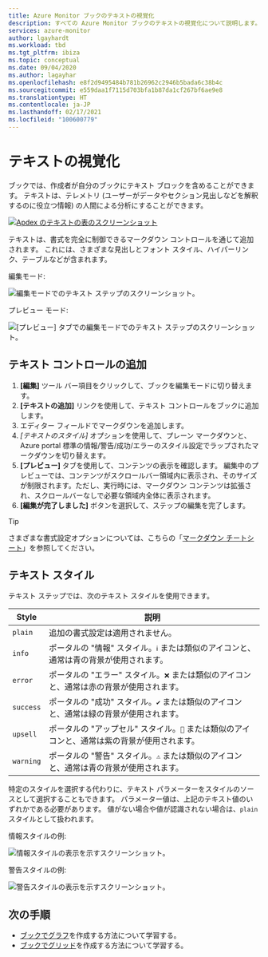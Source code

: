 ```yaml
---
title: Azure Monitor ブックのテキストの視覚化
description: すべての Azure Monitor ブックのテキストの視覚化について説明します。
services: azure-monitor
author: lgayhardt
ms.workload: tbd
ms.tgt_pltfrm: ibiza
ms.topic: conceptual
ms.date: 09/04/2020
ms.author: lagayhar
ms.openlocfilehash: e8f2d9495484b781b26962c2946b5bada6c38b4c
ms.sourcegitcommit: e559daa1f7115d703bfa1b87da1cf267bf6ae9e8
ms.translationtype: HT
ms.contentlocale: ja-JP
ms.lasthandoff: 02/17/2021
ms.locfileid: "100600779"
---
```

# <a name="text-visualizations"></a>テキストの視覚化

ブックでは、作成者が自分のブックにテキスト ブロックを含めることができます。 テキストは、テレメトリ (ユーザーがデータやセクション見出しなどを解釈するのに役立つ情報) の人間による分析にすることができます。

[![Apdex のテキストの表のスクリーンショット](./media/workbooks-text-visualizations/apdex.png)](./media/workbooks-text-visualizations/apdex.png#lightbox)

テキストは、書式を完全に制御できるマークダウン コントロールを通じて追加されます。 これには、さまざまな見出しとフォント スタイル、ハイパーリンク、テーブルなどが含まれます。

編集モード:

![編集モードでのテキスト ステップのスクリーンショット。](./media/workbooks-text-visualizations/text-edit-mode.png)

プレビュー モード:

![[プレビュー] タブでの編集モードでのテキスト ステップのスクリーンショット。](./media/workbooks-text-visualizations/text-edit-mode-preview.png)

## <a name="add-a-text-control"></a>テキスト コントロールの追加

1. **[編集]** ツール バー項目をクリックして、ブックを編集モードに切り替えます。
2. **[テキストの追加]** リンクを使用して、テキスト コントロールをブックに追加します。
3. エディター フィールドでマークダウンを追加します。
4. *[テキストのスタイル]* オプションを使用して、プレーン マークダウンと、Azure portal 標準の情報/警告/成功/エラーのスタイル設定でラップされたマークダウンを切り替えます。
5. **[プレビュー]** タブを使用して、コンテンツの表示を確認します。 編集中のプレビューでは、コンテンツがスクロールバー領域内に表示され、そのサイズが制限されます。ただし、実行時には、マークダウン コンテンツは拡張され、スクロールバーなしで必要な領域内全体に表示されます。
6. **[編集が完了しました]** ボタンを選択して、ステップの編集を完了します。

> [!TIP]
> さまざまな書式設定オプションについては、こちらの「[マークダウン チートシート](https://github.com/adam-p/markdown-here/wiki/Markdown-Cheatsheet)」を参照してください。

## <a name="text-styles"></a>テキスト スタイル

テキスト ステップでは、次のテキスト スタイルを使用できます。

| Style     | 説明                                                                               |
|-----------|-------------------------------------------------------------------------------------------|
| `plain`   | 追加の書式設定は適用されません。                                                      |
| `info`    | ポータルの "情報" スタイル。`ℹ` または類似のアイコンと、通常は青の背景が使用されます。      |
| `error`   | ポータルの "エラー" スタイル。`❌` または類似のアイコンと、通常は赤の背景が使用されます。     |
| `success` | ポータルの "成功" スタイル。`✔` または類似のアイコンと、通常は緑の背景が使用されます。  |
| `upsell`  | ポータルの "アップセル" スタイル。`🚀` または類似のアイコンと、通常は紫の背景が使用されます。 |
| `warning` | ポータルの "警告" スタイル。`⚠` または類似のアイコンと、通常は青の背景が使用されます。   |

特定のスタイルを選択する代わりに、テキスト パラメーターをスタイルのソースとして選択することもできます。 パラメーター値は、上記のテキスト値のいずれかである必要があります。 値がない場合や値が認識されない場合は、`plain` スタイルとして扱われます。

情報スタイルの例:

![情報スタイルの表示を示すスクリーンショット。](./media/workbooks-text-visualizations/text-preview-info-style.png)

警告スタイルの例:

![警告スタイルの表示を示すスクリーンショット。](./media/workbooks-text-visualizations/text-warning-style.png)

## <a name="next-steps"></a>次の手順

* [ブックでグラフ](workbooks-chart-visualizations.md)を作成する方法について学習する。
* [ブックでグリッド](workbooks-grid-visualizations.md)を作成する方法について学習する。
